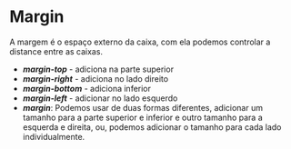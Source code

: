 # Margin

A margem é o espaço externo da caixa, com ela podemos controlar a distance entre as caixas.

- ***margin-top*** - adiciona na parte superior
- ***margin-right*** - adiciona no lado direito
- ***margin-bottom*** - adiciona inferior
- ***margin-left*** - adicionar no lado esquerdo
- ***margin***: Podemos usar de duas formas diferentes, adicionar um tamanho para a parte superior e inferior e outro tamanho para a esquerda e direita, ou, podemos adicionar o tamanho para cada lado individualmente.
